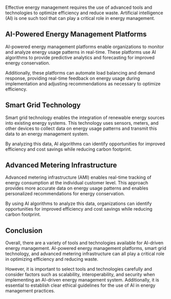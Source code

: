 
Effective energy management requires the use of advanced tools and technologies to optimize efficiency and reduce waste. Artificial intelligence (AI) is one such tool that can play a critical role in energy management.

AI-Powered Energy Management Platforms
--------------------------------------

AI-powered energy management platforms enable organizations to monitor and analyze energy usage patterns in real-time. These platforms use AI algorithms to provide predictive analytics and forecasting for improved energy conservation.

Additionally, these platforms can automate load balancing and demand response, providing real-time feedback on energy usage during implementation and adjusting recommendations as necessary to optimize efficiency.

Smart Grid Technology
---------------------

Smart grid technology enables the integration of renewable energy sources into existing energy systems. This technology uses sensors, meters, and other devices to collect data on energy usage patterns and transmit this data to an energy management system.

By analyzing this data, AI algorithms can identify opportunities for improved efficiency and cost savings while reducing carbon footprint.

Advanced Metering Infrastructure
--------------------------------

Advanced metering infrastructure (AMI) enables real-time tracking of energy consumption at the individual customer level. This approach provides more accurate data on energy usage patterns and enables personalized recommendations for energy conservation.

By using AI algorithms to analyze this data, organizations can identify opportunities for improved efficiency and cost savings while reducing carbon footprint.

Conclusion
----------

Overall, there are a variety of tools and technologies available for AI-driven energy management. AI-powered energy management platforms, smart grid technology, and advanced metering infrastructure can all play a critical role in optimizing efficiency and reducing waste.

However, it is important to select tools and technologies carefully and consider factors such as scalability, interoperability, and security when implementing an AI-driven energy management system. Additionally, it is essential to establish clear ethical guidelines for the use of AI in energy management practices.
